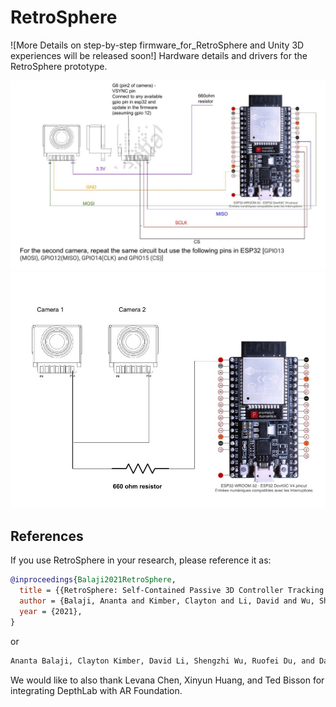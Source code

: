 # RetroSphere

![More Details on step-by-step firmware_for_RetroSphere and Unity 3D experiences will be released soon!]
Hardware details and drivers for the RetroSphere prototype.

![Circuit diagaram for pixart camera](images/pin_diagaram_ESP32_pixart.jpg)
![Two camera circuit diagram](images/two_camera_connection.jpg)



## References

If you use RetroSphere in your research, please reference it as:

```bibtex
@inproceedings{Balaji2021RetroSphere,
  title = {{RetroSphere: Self-Contained Passive 3D Controller Tracking for Augmented Reality}},
  author = {Balaji, Ananta and Kimber, Clayton and Li, David and Wu, Shengzhi and Du, Ruofei and Kim, David},
  year = {2021},
}
```

or

```txt
Ananta Balaji, Clayton Kimber, David Li, Shengzhi Wu, Ruofei Du, and David Kim. 2021. RetroSphere: Self-Contained Passive 3D Controller Tracking for Augmented Reality. 2021.
```

We would like to also thank Levana Chen, Xinyun Huang, and Ted Bisson for
integrating DepthLab with AR Foundation.

